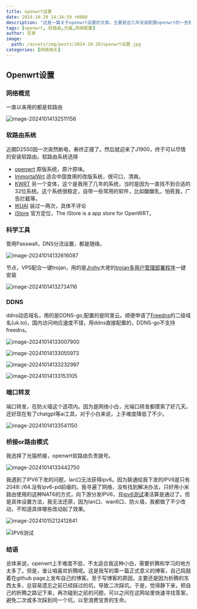 ```yaml
---
title: openwrt设置
date: 2024-10-20 14:34:59 +0800
description: "这是一篇关于openwrt设置的文章。主要是这几年安装配置openwrt的一些粗糙的认识。"
tags: [openwrt, 软路由,光猫,网络配置]
author: 尼爹
image:
  path: /assets/img/posts/2024-10-20/openwrt设置.jpg
categories: [网络相关]
---
```


## Openwrt设置

### 网络概览

一直以来用的都是软路由

![image-20241014132511156](../assets/img/posts/2024-10-20/image-20241014132511156.png)

### 软路由系统

近期D2550因一次突然断电，寿终正寝了。然后就迎来了J1900，终于可以尽情的安装软路由。软路由系统选择

- [openwrt](https://github.com/openwrt/openwrt ) 原版系统，原汁原味。
- [ImmortalWrt](https://github.com/immortalwrt/immortalwrt "一款面向中国大陆用户的开源 OpenWrt 变体") 适合中国食用的改版系统，很可口，清爽。
- [KWRT](https://github.com/kiddin9/Kwrt) 另一个变体，这个是我用了几年的系统，当时是因为一直找不到合适的32位系统。这个系统很稳定，自带一些常用的软件，比如酸酸乳，怕死我，广告拦截等。
- [IKUAI](https://www.ikuai8.com/component/download)  装过一两次，具体不评论
- [iStore](https://github.com/linkease/istore)  官方定位，The iStore is a app store for OpenWRT。

### 科学工具

管用Passwall，DNS分流设置，都是随缘。

![image-20241014132616087](../assets/img/posts/2024-10-20/image-20241014132616087.png)

节点，VPS配合一键trojan，用的是[Jrohy](https://github.com/Jrohy)大佬的[trojan多用户管理部署程序](https://github.com/Jrohy/trojan)一键安装

![image-20241014132734116](../assets/img/posts/2024-10-20/image-20241014132734116.png)

### DDNS

ddns动态域名，用的是DDNS-go,配置的是阿里云。顺便申请了[Freedns](https://freedns.afraid.org)的二级域名(uk.to)，国内访问响应速度不错，用ddns直接配置的，DDNS-go不支持freedns。

![image-20241014133007900](../assets/img/posts/2024-10-20/image-20241014133007900.png)

![image-20241014133055973](../assets/img/posts/2024-10-20/image-20241014133055973.png)

![image-20241014133232997](../assets/img/posts/2024-10-20/image-20241014133232997.png)

![image-20241014133153105](../assets/img/posts/2024-10-20/image-20241014133153105.png)

<h3 id="port-forwarding">端口转发</h3>

端口转发，在防火墙这个选项内。因为是网络小白，光端口转发都摸索了好几天。还好现在有了chatgpt等ai工具，对于小白来说，上手难度降低了不少。

![image-20241014133541150](../assets/img/posts/2024-10-20/image-20241014133541150.png)

### 桥接or路由模式

我选择了光猫桥接，openwrt软路由负责拨号。

![image-20241014133442750](../assets/img/posts/2024-10-20/image-20241014133442750.png)

我遇到了IPV6下发的问题，lan口无法获得ipv6。因为联通给我下发的IPV6是只有2048::/64.没有ipv6-pd前缀的。我寻遍了网络，没有找到解决办法，只好用小米路由使用的这种NAT6的方式，向下游分发IPV6，且[ipv6测试](https://test-ipv6.com/index.html.zh_CN)凑活算是通过了。但是具体设置方法，我无法还原，因为lan口、wan6口、防火墙，我都做了不少改动，不知道具体哪些改动起了效果。

![image-20241015212412841](../assets/img/posts/2024-10-20/image-20241015212412841.png)

![IPV6测试](../assets/img/posts/2024-10-20/IPV6测试.jpg)

### 结语

总体来说，openwrt上手难度不低，不太适合我这种小白，需要折腾和学习的地方太多了。但是，谁让咱喜欢折腾呢。这是我写的第一篇正式意义的博客，自己捣鼓着在github page上发布自己的博客。至于写博客的原因，主要还是因为折腾的东西太多，总容易遗忘之前已经踩过的坑，导致二次踩坑。于是，觉得静下来，把自己的折腾之路记下来，再次碰到之前的问题，可以之间在这网站里快速寻找答案，避免二次或多次踩到同一个坑，以至浪费宝贵的生命。
